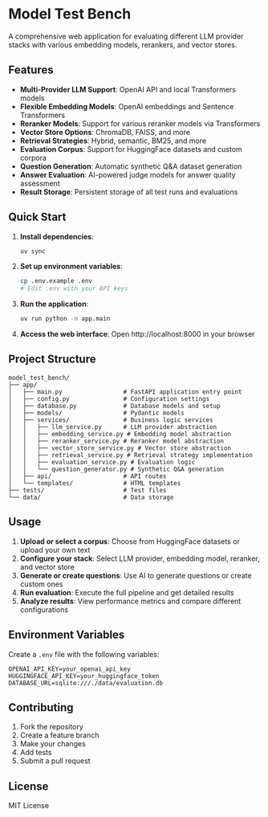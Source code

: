 # Model Test Bench

A comprehensive web application for evaluating different LLM provider stacks with various embedding models, rerankers, and vector stores.

## Features

- **Multi-Provider LLM Support**: OpenAI API and local Transformers models
- **Flexible Embedding Models**: OpenAI embeddings and Sentence Transformers
- **Reranker Models**: Support for various reranker models via Transformers
- **Vector Store Options**: ChromaDB, FAISS, and more
- **Retrieval Strategies**: Hybrid, semantic, BM25, and more
- **Evaluation Corpus**: Support for HuggingFace datasets and custom corpora
- **Question Generation**: Automatic synthetic Q&A dataset generation
- **Answer Evaluation**: AI-powered judge models for answer quality assessment
- **Result Storage**: Persistent storage of all test runs and evaluations

## Quick Start

1. **Install dependencies**:
   ```bash
   uv sync
   ```

2. **Set up environment variables**:
   ```bash
   cp .env.example .env
   # Edit .env with your API keys
   ```

3. **Run the application**:
   ```bash
   uv run python -m app.main
   ```

4. **Access the web interface**:
   Open http://localhost:8000 in your browser

## Project Structure

```
model_test_bench/
├── app/
│   ├── main.py                 # FastAPI application entry point
│   ├── config.py               # Configuration settings
│   ├── database.py             # Database models and setup
│   ├── models/                 # Pydantic models
│   ├── services/               # Business logic services
│   │   ├── llm_service.py      # LLM provider abstraction
│   │   ├── embedding_service.py # Embedding model abstraction
│   │   ├── reranker_service.py # Reranker model abstraction
│   │   ├── vector_store_service.py # Vector store abstraction
│   │   ├── retrieval_service.py # Retrieval strategy implementation
│   │   ├── evaluation_service.py # Evaluation logic
│   │   └── question_generator.py # Synthetic Q&A generation
│   ├── api/                    # API routes
│   └── templates/              # HTML templates
├── tests/                      # Test files
└── data/                       # Data storage
```

## Usage

1. **Upload or select a corpus**: Choose from HuggingFace datasets or upload your own text
2. **Configure your stack**: Select LLM provider, embedding model, reranker, and vector store
3. **Generate or create questions**: Use AI to generate questions or create custom ones
4. **Run evaluation**: Execute the full pipeline and get detailed results
5. **Analyze results**: View performance metrics and compare different configurations

## Environment Variables

Create a `.env` file with the following variables:

```env
OPENAI_API_KEY=your_openai_api_key
HUGGINGFACE_API_KEY=your_huggingface_token
DATABASE_URL=sqlite:///./data/evaluation.db
```

## Contributing

1. Fork the repository
2. Create a feature branch
3. Make your changes
4. Add tests
5. Submit a pull request

## License

MIT License

